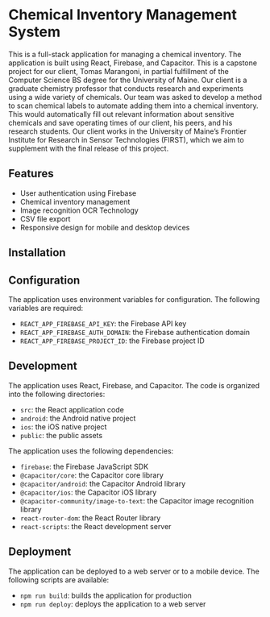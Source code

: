 # Chemical Inventory Management System

This is a full-stack application for managing a chemical inventory. The application is built using React, Firebase, and Capacitor. This is a capstone project for our client, Tomas Marangoni, in partial fulfillment of the Computer Science BS degree for the University of Maine. Our client is a graduate chemistry professor that conducts research and experiments using a wide variety of chemicals. Our team was asked to develop a method to scan chemical labels to automate adding them into a chemical inventory. This would automatically fill out relevant information about sensitive chemicals and save operating times of our client, his peers, and his research students. Our client works in the University of Maine’s Frontier Institute for Research in Sensor Technologies (FIRST), which we aim to supplement with the final release of this project.

## Features

- User authentication using Firebase
- Chemical inventory management
- Image recognition OCR Technology
- CSV file export
- Responsive design for mobile and desktop devices

## Installation



## Configuration

The application uses environment variables for configuration. The following variables are required:

- `REACT_APP_FIREBASE_API_KEY`: the Firebase API key
- `REACT_APP_FIREBASE_AUTH_DOMAIN`: the Firebase authentication domain
- `REACT_APP_FIREBASE_PROJECT_ID`: the Firebase project ID

## Development

The application uses React, Firebase, and Capacitor. The code is organized into the following directories:

- `src`: the React application code
- `android`: the Android native project
- `ios`: the iOS native project
- `public`: the public assets

The application uses the following dependencies:

- `firebase`: the Firebase JavaScript SDK
- `@capacitor/core`: the Capacitor core library
- `@capacitor/android`: the Capacitor Android library
- `@capacitor/ios`: the Capacitor iOS library
- `@capacitor-community/image-to-text`: the Capacitor image recognition library
- `react-router-dom`: the React Router library
- `react-scripts`: the React development server

## Deployment

The application can be deployed to a web server or to a mobile device. The following scripts are available:

- `npm run build`: builds the application for production
- `npm run deploy`: deploys the application to a web server
